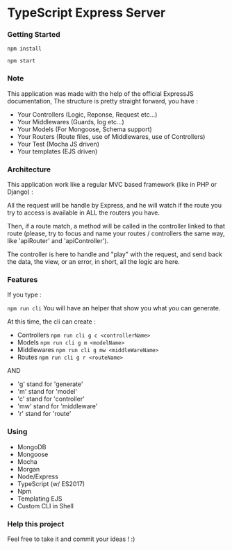 # TypeScript Express Server

### Getting Started

`npm install`

`npm start`

### Note

This application was made with the help of the official ExpressJS documentation,
The structure is pretty straight forward, you have :

- Your Controllers (Logic, Reponse, Request etc...)
- Your Middlewares (Guards, log etc...)
- Your Models (For Mongoose, Schema support)
- Your Routers (Route files, use of Middlewares, use of Controllers)
- Your Test (Mocha JS driven)
- Your templates (EJS driven)

### Architecture

This application work like a regular MVC based framework (like in PHP or Django) :

All the request will be handle by Express, and he will watch if the route you try to access is available in ALL the routers you have.

Then, if a route match, a method will be called in the controller linked to that route (please, try to focus and name your routes / controllers the same way, like 'apiRouter' and 'apiController').

The controller is here to handle and "play" with the request, and send back the data, the view, or an error, in short, all the logic are here.



### Features

If you type :

` npm run cli ` You will have an helper that show you what you can generate.

At this time, the cli can create :

- Controllers `npm run cli g c <controllerName>`
- Models `npm run cli g m <modelName>`
- Middlewares `npm run cli g mw <middleWareName>`
- Routes `npm run cli g r <routeName>`

AND

- 'g' stand for 'generate'
- 'm' stand for 'model'
- 'c' stand for 'controller'
- 'mw' stand for 'middleware'
- 'r' stand for 'route'


### Using

- MongoDB
- Mongoose
- Mocha
- Morgan
- Node/Express
- TypeScript (w/ ES2017)
- Npm
- Templating EJS
- Custom CLI in Shell

### Help this project

Feel free to take it and commit your ideas ! :)
